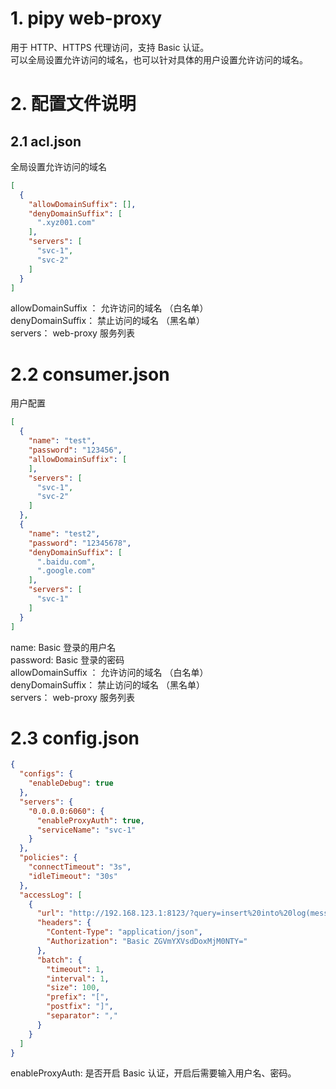 # 1. pipy web-proxy  
用于 HTTP、HTTPS 代理访问，支持 Basic 认证。  
可以全局设置允许访问的域名，也可以针对具体的用户设置允许访问的域名。  

# 2. 配置文件说明  
## 2.1 acl.json  
全局设置允许访问的域名  
```json
[
  {
    "allowDomainSuffix": [],
    "denyDomainSuffix": [
      ".xyz001.com"
    ],
    "servers": [
      "svc-1",
      "svc-2"
    ]
  }
]
```
allowDomainSuffix ： 允许访问的域名 （白名单）  
denyDomainSuffix： 禁止访问的域名 （黑名单）  
servers： web-proxy 服务列表   

# 2.2 consumer.json
用户配置  
```json
[
  {
    "name": "test",
    "password": "123456",
    "allowDomainSuffix": [
    ],
    "servers": [
      "svc-1",
      "svc-2"
    ]
  },
  {
    "name": "test2",
    "password": "12345678",
    "denyDomainSuffix": [
      ".baidu.com",
      ".google.com"
    ],
    "servers": [
      "svc-1"
    ]
  }
]
```
name: Basic 登录的用户名  
password: Basic 登录的密码  
allowDomainSuffix ： 允许访问的域名 （白名单）  
denyDomainSuffix： 禁止访问的域名 （黑名单）  
servers： web-proxy 服务列表  

# 2.3 config.json  
```json
{
  "configs": {
    "enableDebug": true
  },
  "servers": {
    "0.0.0.0:6060": {
      "enableProxyAuth": true,
      "serviceName": "svc-1"
    }
  },
  "policies": {
    "connectTimeout": "3s",
    "idleTimeout": "30s"
  },
  "accessLog": [
    {
      "url": "http://192.168.123.1:8123/?query=insert%20into%20log(message)%20format%20JSONAsString",
      "headers": {
        "Content-Type": "application/json",
        "Authorization": "Basic ZGVmYXVsdDoxMjM0NTY="
      },
      "batch": {
        "timeout": 1,
        "interval": 1,
        "size": 100,
        "prefix": "[",
        "postfix": "]",
        "separator": ","
      }
    }
  ]
}
```
enableProxyAuth: 是否开启 Basic 认证，开启后需要输入用户名、密码。  
